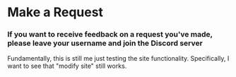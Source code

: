 # Make a Request
### If you want to receive feedback on a request you've made, please leave your username and join the Discord server
Fundamentally, this is still me just testing the site functionality. Specifically, I want to see that "modify site" still works.